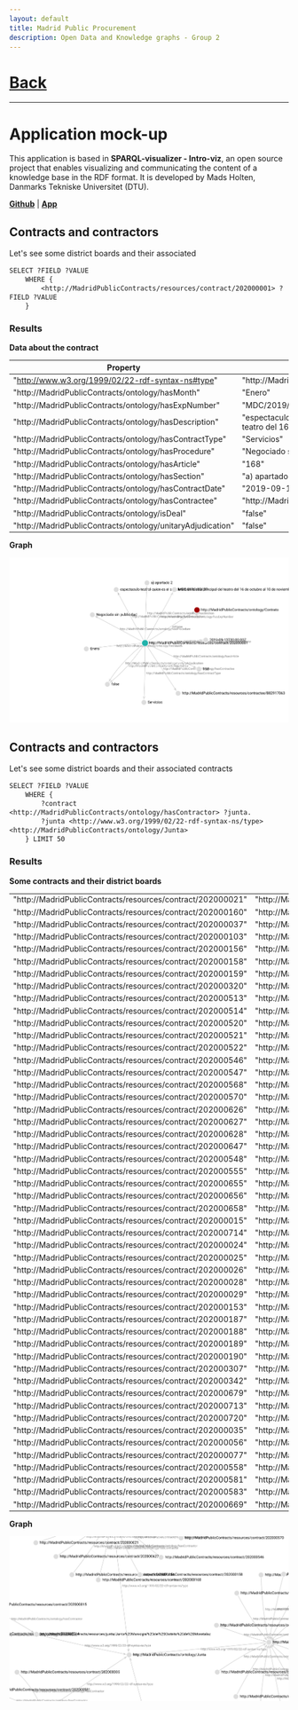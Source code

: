 ```yaml
---
layout: default
title: Madrid Public Procurement
description: Open Data and Knowledge graphs - Group 2
---
```


# [Back](./index.html) 

* * *

# Application mock-up

This application is based in **SPARQL-visualizer - Intro-viz**, an open source project that enables visualizing and communicating the content of a knowledge base in the RDF format. It is developed by Mads Holten, Danmarks Tekniske Universitet (DTU).

**[Github](https://github.com/MadsHolten/sparql-visualizer)** |  **[App](https://madsholten.github.io/sparql-visualizer/)**


## Contracts and contractors

Let's see some district boards and their associated 

	SELECT ?FIELD ?VALUE
		WHERE {
			<http://MadridPublicContracts/resources/contract/202000001> ?FIELD ?VALUE
		}


### Results

**Data about the contract**

|   Property                                                  |   Value                                                                                                                      | 
|-------------------------------------------------------------|------------------------------------------------------------------------------------------------------------------------------| 
| "http://www.w3.org/1999/02/22-rdf-syntax-ns#type"           | "http://MadridPublicContracts/ontology/Contrato"                                                                             | 
| "http://MadridPublicContracts/ontology/hasMonth"            | "Enero"                                                                                                                      | 
| "http://MadridPublicContracts/ontology/hasExpNumber"        | "MDC/2019/00177"                                                                                                             | 
| "http://MadridPublicContracts/ontology/hasDescription"      | "espectaculo teatral quien es el sr schmitt en la sala principal del teatro del 16 de octubre al 10 de noviembre (t.espaol)" | 
| "http://MadridPublicContracts/ontology/hasContractType"     | "Servicios"                                                                                                                  | 
| "http://MadridPublicContracts/ontology/hasProcedure"        | "Negociado sin publicidad"                                                                                                   | 
| "http://MadridPublicContracts/ontology/hasArticle"          | "168"                                                                                                                        | 
| "http://MadridPublicContracts/ontology/hasSection"          | "a) apartado 2"                                                                                                              | 
| "http://MadridPublicContracts/ontology/hasContractDate"     | "2019-09-13T00:00:00Z"                                                                                                       | 
| "http://MadridPublicContracts/ontology/hasContractee"       | "http://MadridPublicContracts/resources/contractee/B82917063"                                                                | 
| "http://MadridPublicContracts/ontology/isDeal"              | "false"                                                                                                                      | 
| "http://MadridPublicContracts/ontology/unitaryAdjudication" | "false"                                                                                                                      | 

**Graph**

![Contract](./assets/contract_graph.svg)


## Contracts and contractors

Let's see some district boards and their associated contracts

	SELECT ?FIELD ?VALUE
		WHERE {
			?contract <http://MadridPublicContracts/ontology/hasContractor> ?junta.
	      	?junta <http://www.w3.org/1999/02/22-rdf-syntax-ns/type> <http://MadridPublicContracts/ontology/Junta>
		} LIMIT 50


### Results

**Some contracts and their district boards**

|                                                             |                                                                                                          | 
|-------------------------------------------------------------|----------------------------------------------------------------------------------------------------------| 
| "http://MadridPublicContracts/resources/contract/202000021" | "http://MadridPublicContracts/resources/junta/Junta%20Municipal%20del%20Distrito%20de%20Hortaleza"       | 
| "http://MadridPublicContracts/resources/contract/202000160" | "http://MadridPublicContracts/resources/junta/Junta%20Municipal%20del%20Distrito%20de%20Hortaleza"       | 
| "http://MadridPublicContracts/resources/contract/202000037" | "http://MadridPublicContracts/resources/junta/Junta%20Municipal%20del%20Distrito%20de%20Hortaleza"       | 
| "http://MadridPublicContracts/resources/contract/202000103" | "http://MadridPublicContracts/resources/junta/Junta%20Municipal%20del%20Distrito%20de%20Hortaleza"       | 
| "http://MadridPublicContracts/resources/contract/202000156" | "http://MadridPublicContracts/resources/junta/Junta%20Municipal%20del%20Distrito%20de%20Hortaleza"       | 
| "http://MadridPublicContracts/resources/contract/202000158" | "http://MadridPublicContracts/resources/junta/Junta%20Municipal%20del%20Distrito%20de%20Hortaleza"       | 
| "http://MadridPublicContracts/resources/contract/202000159" | "http://MadridPublicContracts/resources/junta/Junta%20Municipal%20del%20Distrito%20de%20Hortaleza"       | 
| "http://MadridPublicContracts/resources/contract/202000320" | "http://MadridPublicContracts/resources/junta/Junta%20Municipal%20del%20Distrito%20de%20Hortaleza"       | 
| "http://MadridPublicContracts/resources/contract/202000513" | "http://MadridPublicContracts/resources/junta/Junta%20Municipal%20del%20Distrito%20de%20Hortaleza"       | 
| "http://MadridPublicContracts/resources/contract/202000514" | "http://MadridPublicContracts/resources/junta/Junta%20Municipal%20del%20Distrito%20de%20Hortaleza"       | 
| "http://MadridPublicContracts/resources/contract/202000520" | "http://MadridPublicContracts/resources/junta/Junta%20Municipal%20del%20Distrito%20de%20Hortaleza"       | 
| "http://MadridPublicContracts/resources/contract/202000521" | "http://MadridPublicContracts/resources/junta/Junta%20Municipal%20del%20Distrito%20de%20Hortaleza"       | 
| "http://MadridPublicContracts/resources/contract/202000522" | "http://MadridPublicContracts/resources/junta/Junta%20Municipal%20del%20Distrito%20de%20Hortaleza"       | 
| "http://MadridPublicContracts/resources/contract/202000546" | "http://MadridPublicContracts/resources/junta/Junta%20Municipal%20del%20Distrito%20de%20Hortaleza"       | 
| "http://MadridPublicContracts/resources/contract/202000547" | "http://MadridPublicContracts/resources/junta/Junta%20Municipal%20del%20Distrito%20de%20Hortaleza"       | 
| "http://MadridPublicContracts/resources/contract/202000568" | "http://MadridPublicContracts/resources/junta/Junta%20Municipal%20del%20Distrito%20de%20Hortaleza"       | 
| "http://MadridPublicContracts/resources/contract/202000570" | "http://MadridPublicContracts/resources/junta/Junta%20Municipal%20del%20Distrito%20de%20Hortaleza"       | 
| "http://MadridPublicContracts/resources/contract/202000626" | "http://MadridPublicContracts/resources/junta/Junta%20Municipal%20del%20Distrito%20de%20Hortaleza"       | 
| "http://MadridPublicContracts/resources/contract/202000627" | "http://MadridPublicContracts/resources/junta/Junta%20Municipal%20del%20Distrito%20de%20Hortaleza"       | 
| "http://MadridPublicContracts/resources/contract/202000628" | "http://MadridPublicContracts/resources/junta/Junta%20Municipal%20del%20Distrito%20de%20Hortaleza"       | 
| "http://MadridPublicContracts/resources/contract/202000647" | "http://MadridPublicContracts/resources/junta/Junta%20Municipal%20del%20Distrito%20de%20Moncloa-Aravaca" | 
| "http://MadridPublicContracts/resources/contract/202000548" | "http://MadridPublicContracts/resources/junta/Junta%20Municipal%20del%20Distrito%20de%20Moncloa-Aravaca" | 
| "http://MadridPublicContracts/resources/contract/202000555" | "http://MadridPublicContracts/resources/junta/Junta%20Municipal%20del%20Distrito%20de%20Moncloa-Aravaca" | 
| "http://MadridPublicContracts/resources/contract/202000655" | "http://MadridPublicContracts/resources/junta/Junta%20Municipal%20del%20Distrito%20de%20Moncloa-Aravaca" | 
| "http://MadridPublicContracts/resources/contract/202000656" | "http://MadridPublicContracts/resources/junta/Junta%20Municipal%20del%20Distrito%20de%20Moncloa-Aravaca" | 
| "http://MadridPublicContracts/resources/contract/202000658" | "http://MadridPublicContracts/resources/junta/Junta%20Municipal%20del%20Distrito%20de%20Moncloa-Aravaca" | 
| "http://MadridPublicContracts/resources/contract/202000015" | "http://MadridPublicContracts/resources/junta/Junta%20Municipal%20del%20Distrito%20de%20Moratalaz"       | 
| "http://MadridPublicContracts/resources/contract/202000714" | "http://MadridPublicContracts/resources/junta/Junta%20Municipal%20del%20Distrito%20de%20Moratalaz"       | 
| "http://MadridPublicContracts/resources/contract/202000024" | "http://MadridPublicContracts/resources/junta/Junta%20Municipal%20del%20Distrito%20de%20Chamart%C3%ADn"  | 
| "http://MadridPublicContracts/resources/contract/202000025" | "http://MadridPublicContracts/resources/junta/Junta%20Municipal%20del%20Distrito%20de%20Chamart%C3%ADn"  | 
| "http://MadridPublicContracts/resources/contract/202000026" | "http://MadridPublicContracts/resources/junta/Junta%20Municipal%20del%20Distrito%20de%20Chamart%C3%ADn"  | 
| "http://MadridPublicContracts/resources/contract/202000028" | "http://MadridPublicContracts/resources/junta/Junta%20Municipal%20del%20Distrito%20de%20Chamart%C3%ADn"  | 
| "http://MadridPublicContracts/resources/contract/202000029" | "http://MadridPublicContracts/resources/junta/Junta%20Municipal%20del%20Distrito%20de%20Chamart%C3%ADn"  | 
| "http://MadridPublicContracts/resources/contract/202000153" | "http://MadridPublicContracts/resources/junta/Junta%20Municipal%20del%20Distrito%20de%20Chamart%C3%ADn"  | 
| "http://MadridPublicContracts/resources/contract/202000187" | "http://MadridPublicContracts/resources/junta/Junta%20Municipal%20del%20Distrito%20de%20Chamart%C3%ADn"  | 
| "http://MadridPublicContracts/resources/contract/202000188" | "http://MadridPublicContracts/resources/junta/Junta%20Municipal%20del%20Distrito%20de%20Chamart%C3%ADn"  | 
| "http://MadridPublicContracts/resources/contract/202000189" | "http://MadridPublicContracts/resources/junta/Junta%20Municipal%20del%20Distrito%20de%20Chamart%C3%ADn"  | 
| "http://MadridPublicContracts/resources/contract/202000190" | "http://MadridPublicContracts/resources/junta/Junta%20Municipal%20del%20Distrito%20de%20Chamart%C3%ADn"  | 
| "http://MadridPublicContracts/resources/contract/202000307" | "http://MadridPublicContracts/resources/junta/Junta%20Municipal%20del%20Distrito%20de%20Chamart%C3%ADn"  | 
| "http://MadridPublicContracts/resources/contract/202000342" | "http://MadridPublicContracts/resources/junta/Junta%20Municipal%20del%20Distrito%20de%20Chamart%C3%ADn"  | 
| "http://MadridPublicContracts/resources/contract/202000679" | "http://MadridPublicContracts/resources/junta/Junta%20Municipal%20del%20Distrito%20de%20Chamart%C3%ADn"  | 
| "http://MadridPublicContracts/resources/contract/202000713" | "http://MadridPublicContracts/resources/junta/Junta%20Municipal%20del%20Distrito%20de%20Chamart%C3%ADn"  | 
| "http://MadridPublicContracts/resources/contract/202000720" | "http://MadridPublicContracts/resources/junta/Junta%20Municipal%20del%20Distrito%20de%20Chamart%C3%ADn"  | 
| "http://MadridPublicContracts/resources/contract/202000035" | "http://MadridPublicContracts/resources/junta/Junta%20Municipal%20del%20Distrito%20de%20Villaverde"      | 
| "http://MadridPublicContracts/resources/contract/202000056" | "http://MadridPublicContracts/resources/junta/Junta%20Municipal%20del%20Distrito%20de%20Villaverde"      | 
| "http://MadridPublicContracts/resources/contract/202000077" | "http://MadridPublicContracts/resources/junta/Junta%20Municipal%20del%20Distrito%20de%20Villaverde"      | 
| "http://MadridPublicContracts/resources/contract/202000558" | "http://MadridPublicContracts/resources/junta/Junta%20Municipal%20del%20Distrito%20de%20Villaverde"      | 
| "http://MadridPublicContracts/resources/contract/202000581" | "http://MadridPublicContracts/resources/junta/Junta%20Municipal%20del%20Distrito%20de%20Villaverde"      | 
| "http://MadridPublicContracts/resources/contract/202000583" | "http://MadridPublicContracts/resources/junta/Junta%20Municipal%20del%20Distrito%20de%20Villaverde"      | 
| "http://MadridPublicContracts/resources/contract/202000669" | "http://MadridPublicContracts/resources/junta/Junta%20Municipal%20del%20Distrito%20de%20Villaverde"      | 



**Graph**

![Contract](./assets/contracts_and_contractors.svg)







